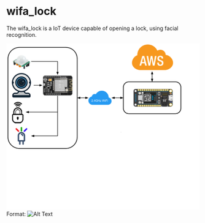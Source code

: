 # wifa_lock
The wifa_lock is a IoT device capable of opening a lock, using facial recognition.

![GitHub Logo](/images/RichPicture-IOT.png)
Format: ![Alt Text](url)
